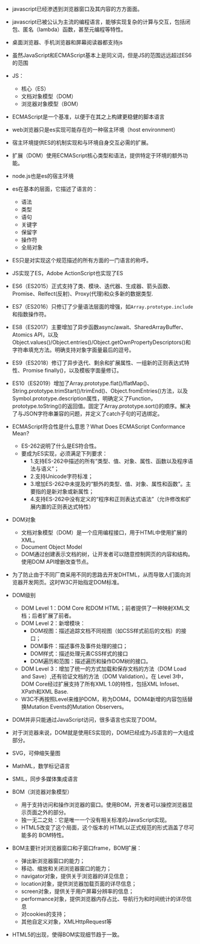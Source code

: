 - javascript已经渗透到浏览器窗口及其内容的方方面面。
- javascript已被公认为主流的编程语言，能够实现复杂的计算与交互，包括闭包、匿名（lambda）函数，甚至元编程等特性。

- 桌面浏览器、手机浏览器和屏幕阅读器都支持js

- 虽然JavaScript和ECMAScript基本上是同义词，但是JS的范围远远超过ES6的范围

- JS：
  - 核心（ES）
  - 文档对象模型（DOM）
  - 浏览器对象模型（BOM）

- ECMAScript是一个基准，以便于在其之上构建更稳健的脚本语言
- web浏览器只是es实现可能存在的一种宿主环境（host environment）
- 宿主环境提供ES的机制实现和与环境自身交互必需的扩展。
- 扩展（DOM）使用ECMAScript核心类型和语法，提供特定于环境的额外功能。
- node.js也是es的宿主环境

- es在基本的层面，它描述了语言的：
  - 语法
  - 类型
  - 语句
  - 关键字
  - 保留字
  - 操作符
  - 全局对象

- ES只是对实现这个规范描述的所有方面的一门语言的称呼。
- JS实现了ES，Adobe ActionScript也实现了ES

- ES6（ES2015）正式支持了类、模块、迭代器、生成器、箭头函数、Promise、Relfect(反射)、Proxy(代理)和众多新的数据类型.

- ES7（ES2016）只修订了少量语法层面的增强，如`Array.prototype.include`和指数操作符。

- ES8（ES2017）主要增加了异步函数async/await、SharedArrayBuffer、Atomics API，以及Object.values()/Object.entries()/Object.getOwnPropertyDescriptors()和字符串填充方法。明确支持对象字面量最后的逗号。

- ES9（ES2018）修订了异步迭代、剩余和扩展属性、一组新的正则表达式特性、Promise finally()，以及模板字面量修订。

- ES10（ES2019）增加了Array.prototype.flat()/flatMap()、String.prototype.trimStart()/trimEnd()、Object.fromEntries()方法，以及Symbol.prototype.description属性，明确定义了Function，prototype.toString()的返回值。固定了Array.prototype.sort()的顺序。解决了与JSON字符串兼容的问题，并定义了catch子句的可选绑定。


- ECMAScript符合性是什么意思？What Does ECMAScript Conformance Mean?
  - ES-262说明了什么是ES符合性。
  - 要成为ES实现，必须满足下列要求：
    - 1.支持ES-262中描述的所有“类型、值、对象、属性、函数以及程序语法与语义”；
    - 2.支持Unicode字符标准；
    - 3.增加ES-262中未提及的“额外的类型、值、对象、属性和函数”。主要指的是新对象或新属性；
    - 4.支持ES-262中没有定义的“程序和正则表达式语法”（允许修改和扩展内置的正则表达式特性）

- DOM对象
  - 文档对象模型（DOM）是一个应用编程接口，用于HTML中使用扩展的XML。
  - Document Object Model
  - DOM通过创建表示文档的树，让开发者可以随意控制网页的内容和结构。使用DOM API增删改查节点。

- 为了防止由于不同厂商采用不同的思路去开发DHTML，从而导致人们面向浏览器开发网页。这时W3C开始指定DOM标准。

- DOM级别
  - DOM Level 1：DOM Core 和DOM HTML；前者提供了一种映射XML文档；后者扩展了前者。
  - DOM Level 2：新增模块：
    - DOM视图：描述追踪文档不同视图（如CSS样式前后的文档）的接口；
    - DOM事件：描述事件及事件处理的接口；
    - DOM样式：描述处理元素CSS样式的接口
    - DOM遍历和范围：描述遍历和操作DOM树的接口。
  - DOM Level 3：增加了统一的方式加载和保存文档的方法（DOM Load and Save）,还有验证文档的方法（DOM Validation）。在 Level 3中，DOM Core经过扩展支持了所有XML 1.0的特性，包括XML Infoset、XPath和XML Base.
  - W3C不再按照Level来维护DOM，称为DOM4。DOM4新增的内容包括替换Mutation Events的Mutation Observers。

- DOM并非只能通过JavaScript访问，很多语言也实现了DOM。
- 对于浏览器来说，DOM就是使用ES实现的，DOM已经成为JS语言的一大组成部分。

- SVG，可伸缩矢量图
- MathML，数学标记语言
- SMIL，同步多媒体集成语言


- BOM（浏览器对象模型）
  - 用于支持访问和操作浏览器的窗口。使用BOM，开发者可以操控浏览器显示页面之外的部分。
  - 独一无二之处：它是唯一一个没有相关标准的JavaScript实现。
  - HTML5改变了这个局面，这个版本的 HTML以正式规范的形式涵盖了尽可能多的 BOM特性。

- BOM主要针对浏览器窗口和子窗口frame，BOM扩展：
  - 弹出新浏览器窗口的能力；
  - 移动、缩放和关闭浏览器窗口的能力；
  - navigator对象，提供关于浏览器的详见信息；
  - location对象，提供浏览器加载页面的详尽信息；
  - screen对象，提供关于用户屏幕分辨率的信息；
  - performance对象，提供浏览器内存占比、导航行为和时间统计的详尽信息
  - 对cookies的支持；
  - 其他自定义对象，XMLHttpRequest等

- HTML5的出现，使得BOM实现细节趋于一致。